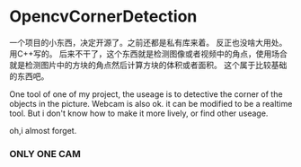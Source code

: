# OpencvCornerDetection

一个项目的小东西，决定开源了。之前还都是私有库来着。
反正也没啥大用处。用C++写的。
后来不干了，这个东西就是检测图像或者视频中的角点，使用场合就是检测图片中的方块的角点然后计算方块的体积或者面积。
这个属于比较基础的东西吧。

One tool of one of my project, the useage is to detective the corner of the objects in the picture.
Webcam is also ok. it can be modified to be a realtime tool.
But i don't know how to make it more lively, or find other useage.

oh,i almost forget.
### ONLY ONE CAM
